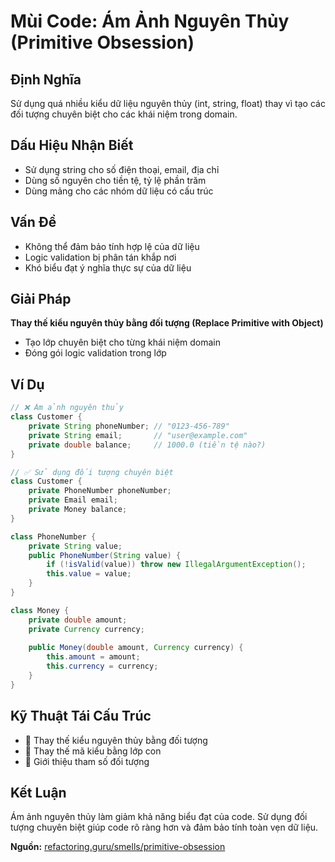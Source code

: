 # **Mùi Code: Ám Ảnh Nguyên Thủy (Primitive Obsession)**

## **Định Nghĩa**
Sử dụng quá nhiều kiểu dữ liệu nguyên thủy (int, string, float) thay vì tạo các đối tượng chuyên biệt cho các khái niệm trong domain.

## **Dấu Hiệu Nhận Biết**
- Sử dụng string cho số điện thoại, email, địa chỉ
- Dùng số nguyên cho tiền tệ, tỷ lệ phần trăm
- Dùng mảng cho các nhóm dữ liệu có cấu trúc

## **Vấn Đề**
- Không thể đảm bảo tính hợp lệ của dữ liệu
- Logic validation bị phân tán khắp nơi
- Khó biểu đạt ý nghĩa thực sự của dữ liệu

## **Giải Pháp**
**Thay thế kiểu nguyên thủy bằng đối tượng (Replace Primitive with Object)**
- Tạo lớp chuyên biệt cho từng khái niệm domain
- Đóng gói logic validation trong lớp

## **Ví Dụ**
```java
// ❌ Ám ảnh nguyên thủy
class Customer {
    private String phoneNumber; // "0123-456-789"
    private String email;       // "user@example.com"
    private double balance;     // 1000.0 (tiền tệ nào?)
}

// ✅ Sử dụng đối tượng chuyên biệt
class Customer {
    private PhoneNumber phoneNumber;
    private Email email;
    private Money balance;
}

class PhoneNumber {
    private String value;
    public PhoneNumber(String value) {
        if (!isValid(value)) throw new IllegalArgumentException();
        this.value = value;
    }
}

class Money {
    private double amount;
    private Currency currency;
    
    public Money(double amount, Currency currency) {
        this.amount = amount;
        this.currency = currency;
    }
}
```

## **Kỹ Thuật Tái Cấu Trúc**
- 🔧 Thay thế kiểu nguyên thủy bằng đối tượng
- 🔧 Thay thế mã kiểu bằng lớp con
- 🔧 Giới thiệu tham số đối tượng

## **Kết Luận**
Ám ảnh nguyên thủy làm giảm khả năng biểu đạt của code. Sử dụng đối tượng chuyên biệt giúp code rõ ràng hơn và đảm bảo tính toàn vẹn dữ liệu.

**Nguồn:** [refactoring.guru/smells/primitive-obsession](https://refactoring.guru/smells/primitive-obsession)
